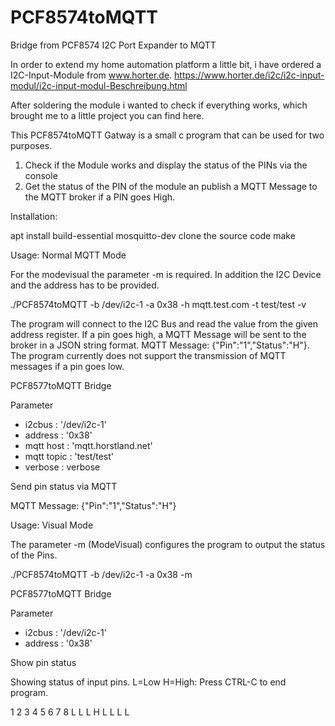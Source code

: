 # PCF8574toMQTT
Bridge from PCF8574 I2C Port Expander to MQTT

In order to extend my home automation platform a little bit, i have ordered a I2C-Input-Module from www.horter.de. https://www.horter.de/i2c/i2c-input-modul/i2c-input-modul-Beschreibung.html

After soldering the module i wanted to check if everything works, which brought me to a little project you can find here.

This PCF8574toMQTT Gatway is a small c program that can be used for two purposes.

1. Check if the Module works and display the status of the PINs via the console
2. Get the status of the PIN of the module an publish a MQTT Message to the MQTT broker if a PIN goes High.

Installation:

apt install build-essential mosquitto-dev
clone the source code
make


Usage: Normal MQTT Mode

For the modevisual the parameter -m is required. In addition the I2C Device and the address has to be provided.

./PCF8574toMQTT -b /dev/i2c-1 -a 0x38 -h mqtt.test.com -t test/test -v

The program will connect to the I2C Bus and read the value from the given address register. If a pin goes high, a MQTT Message will be sent to the broker in a JSON string format. MQTT Message: {"Pin":"1","Status":"H"}. The program currently does not support the transmission of MQTT messages if a pin goes low. 

PCF8577toMQTT Bridge

Parameter
 - i2cbus     : '/dev/i2c-1'
 - address    : '0x38'
 - mqtt host  : 'mqtt.horstland.net'
 - mqtt topic : 'test/test'
 - verbose    : verbose

 Send pin status via MQTT

MQTT Message: {"Pin":"1","Status":"H"}

Usage: Visual Mode

The parameter -m (ModeVisual) configures the program to output the status of the Pins.

./PCF8574toMQTT -b /dev/i2c-1 -a 0x38 -m

PCF8577toMQTT Bridge

Parameter
 - i2cbus     : '/dev/i2c-1'
 - address    : '0x38'

 Show pin status 

Showing status of input pins. L=Low  H=High:
Press CTRL-C to end program.

1 2 3 4 5 6 7 8
L L L H L L L L
